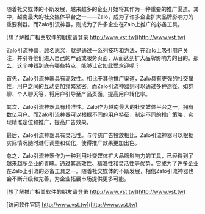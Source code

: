 随着社交媒体的不断发展，越来越多的企业开始将其作为一种重要的推广渠道。其中，越南最大的社交媒体平台之一——Zalo，成为了许多企业扩大品牌影响力的重要利器。而Zalo引流神器，则成为了许多企业在Zalo上推广的必备工具。

[想了解推广相关软件的朋友请登录 http://www.vst.tw](http://www.vst.tw)

Zalo引流神器，顾名思义，就是通过一系列技巧和方法，在Zalo上吸引用户关注，并引导他们进入自己的产品或服务页面，从而达到扩大品牌影响力的目的。那么，这个神器到底有哪些特点，能够让它如此受欢迎呢？

首先，Zalo引流神器具有高效性。相比于其他推广渠道，Zalo具有更强的社交属性，用户之间的互动更加频繁紧密。而Zalo引流神器则可以通过多种途径，如群聊、个人聊天等，将用户引导至产品页面，提高用户转化率。

其次，Zalo引流神器具有精准性。Zalo作为越南最大的社交媒体平台之一，拥有数亿用户。而Zalo引流神器可以根据不同的用户特征，制定不同的推广策略，实现精准定位和推广，提高广告效果。

最后，Zalo引流神器具有灵活性。与传统广告投放相比，Zalo引流神器可以根据实际情况随时进行调整和优化，使得推广效果更加出色。

总之，Zalo引流神器作为一种利用社交媒体扩大品牌影响力的工具，已经得到了越来越多企业的青睐。通过其高效性、精准性和灵活性等优势，它成为了许多企业在Zalo上引流的必备工具之一。随着社交媒体的不断发展，相信Zalo引流神器也会不断升级和完善，为企业拓展市场提供更多可能。

[想了解推广相关软件的朋友请登录 http://www.vst.tw](http://www.vst.tw)


[访问软件官网 http://www.vst.tw](http://www.vst.tw)
